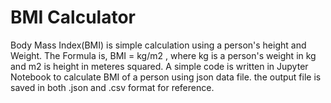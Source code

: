 # BMI Calculator 
Body Mass Index(BMI) is simple calculation using a person's height and Weight. The Formula is, BMI = kg/m2 , where kg is a person's weight in kg and m2 is height in meteres squared.
A simple code is written in Jupyter Notebook to calculate BMI of a person using json data file. 
the output file  is saved in both .json and .csv format for reference. 
